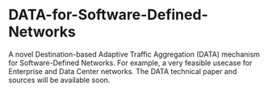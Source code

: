# DATA-for-Software-Defined-Networks
A novel Destination-based Adaptive Traffic Aggregation (DATA) mechanism for Software-Defined Networks.
For example, a very feasible usecase for Enterprise and Data Center networks.
The DATA technical paper and sources will be available soon.
